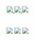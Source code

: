 <!-- Stats Badges -->
<h3 align="center">
  <a href="https://discord.com/invite/D79gu7Na57" target="_blank" rel="noopener noreferrer" alt="Discord">
      <img src="https://img.shields.io/discord/769954132748140565?label=discord&style=for-the-badge&color=lightblue"/>
  </a>
  <a href="https://github.com/Rhbarber">
      <img src="https://img.shields.io/github/followers/Rhbarber?label=Followers&style=for-the-badge&color=lightgrey">
  </a>
  <a href="https://twitter.com/Rhb4rber" target="_blank" rel="noopener noreferrer" alt="Twitter">
      <img src="https://img.shields.io/twitter/follow/Rhb4rber?&style=for-the-badge&color=lightblue"/>
  </a>
</h3>

<!-- Stats Card -->
<h2 align="center">
  <a>
    <img align="center" src="https://github-readme-stats.vercel.app/api?username=Rhbarber&repo=github-readme-stats&count_private=true&include_all_commits=true&show_icons=true&theme=radical&card_width=750)]">
  </a>
  
<!-- Top Languages Card -->
  <a>
    <img align="center" src="https://github-readme-stats.vercel.app/api/top-langs?username=Rhbarber&repo=github-readme-stats&langs_count=5&show_icons=true&theme=radical&layout=compact&card_width=445)]">
  </a>
  
<!-- Wakatime Week Stats -->
  <a>
    <img align="center" src="https://github-readme-stats.vercel.app/api/wakatime?username=Rhbarber&custom_title=Nabetse's WakaTime Stats&theme=radical&layout=compact)]">
  </a>
</h2>

<!-- Trophies 
<h3 align="center">
  <a href="https://github.com/Rhbarber">
      <img src="https://github-profile-trophy.vercel.app/?username=Rhbarber&no-bg=true&no-frame=true">
  </a>
</h3> -->

<!--**Rhbarber/Rhbarber** is a ✨ _special_ ✨ repository because its `README.md` (this file) appears on your GitHub profile.-->
